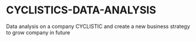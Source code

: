 # CYCLISTICS-DATA-ANALYSIS
Data analysis on a company CYCLISTIC and create a new business strategy to grow company in future
